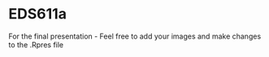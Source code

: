 # EDS611a
For the final presentation - Feel free to add your images and make changes to the .Rpres file
